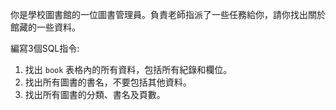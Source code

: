 你是學校圖書館的一位圖書管理員。負責老師指派了一些任務給你，請你找出關於館藏的一些資料。

編寫3個SQL指令:

1. 找出 `book` 表格內的所有資料，包括所有紀錄和欄位。
2. 找出所有圖書的書名，不要包括其他資料。
3. 找出所有圖書的分類、書名及頁數。
